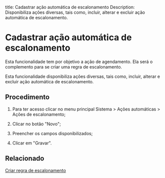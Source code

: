 title: Cadastrar ação automática de escalonamento
Description: Disponibiliza ações diversas, tais como, incluir, alterar e excluir ação automática de escalonamento.
# Cadastrar ação automática de escalonamento

Esta funcionalidade tem por objetivo a ação de agendamento. Ela será o
complemento para se criar uma regra de escalonamento.

Esta funcionalidade disponibiliza ações diversas, tais como, incluir, alterar e
excluir ação automática de escalonamento.

Procedimento
----------------

1.  Para ter acesso clicar no menu principal Sistema \> Ações automáticas \>
    Ações de escalonamento;

2.  Clicar no botão "Novo";

3.  Preencher os campos disponibilizados;

4.  Clicar em "Gravar".


Relacionado
----------

[Criar regra de escalonamento](/pt-br/citsmart-platform-9/processes/tickets/use/create-escalation-rule.html)


<!-- !!! tip "About"

    <b>Product/Version:</b> CITSmart | 9.00 &nbsp;&nbsp;
    <b>Updated:</b>01/16/2019 - Anna Martins
